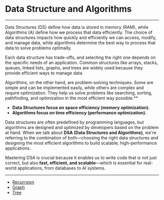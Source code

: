# Data Structure and Algorithms

---

Data Structures (DS) define how data is stored in memory (RAM), while Algorithms (A) define how we process that data efficiently. The choice of data structures impacts how quickly and efficiently we can access, modify, and manage data, while algorithms determine the best way to process that data to solve problems optimally.

Each data structure has trade-offs, and selecting the right one depends on the specific needs of an application. Common structures like arrays, stacks, queues, linked lists, graphs, and trees are widely used because they provide efficient ways to manage data.

Algorithms, on the other hand, are problem-solving techniques. Some are simple and can be implemented easily, while others are complex and require optimization. They help us solve problems like searching, sorting, pathfinding, and optimization in the most efficient way possible.\*\*

- **Data Structures focus on space efficiency (memory optimization).**
- **Algorithms focus on time efficiency (performance optimization).**

Data structures are often predefined by programming languages, but algorithms are designed and optimized by developers based on the problem at hand. When we talk about **DSA (Data Structures and Algorithms)**, we're referring to the combination of both—choosing the right data structures and designing the most efficient algorithms to build scalable, high-performance applications.

Mastering DSA is crucial because it enables us to write code that is not just correct, but also **fast, efficient, and scalable**—which is essential for real-world applications, from databases to AI systems.

---

- [Recurrsion](Recurrsion/README.md)
- [Graph](Graphs/README.md)
- [Tree](Tree/README.md)
